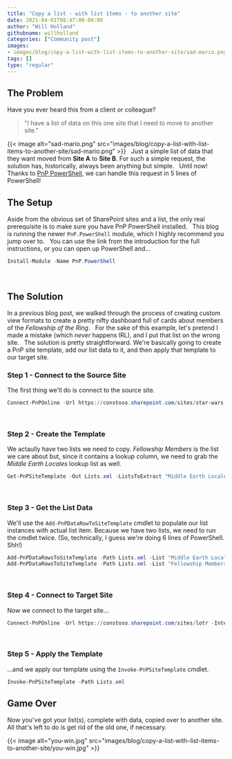 ```yaml
---
title: "Copy a list - with list items - to another site"
date: 2021-04-01T08:47:00-04:00
author: "Will Holland"
githubname: willholland
categories: ["Community post"]
images:
- images/blog/copy-a-list-with-list-items-to-another-site/sad-mario.png
tags: []
type: "regular"
---
```


## The Problem 

Have you ever heard this from a client or colleague?
 
> "I have a list of data on this one site that I need to move to
> another site."
> 
{{< image alt="sad-mario.png" src="images/blog/copy-a-list-with-list-items-to-another-site/sad-mario.png" >}}
 
Just a simple list of data that they want moved from **Site A** to
**Site B**. For such a simple request, the solution has, historically,
always been anything but simple.
 
Until now! Thanks to [PnP
PowerShell](https://pnp.github.io/powershell/), we can handle this
request in 5 lines of PowerShell!
 
## The Setup 

Aside from the obvious set of SharePoint sites and a list, the only real
prerequisite is to make sure you have PnP PowerShell installed.
 
This blog is running the newer `PnP.PowerShell` module, which I highly
recommend you jump over to.
 
You can use the link from the introduction for the full instructions, or
you can open up PowerShell and\...
 
``` powershell
Install-Module -Name PnP.PowerShell
```
 
## The Solution 

In a previous blog post, we walked through the process of creating
custom view formats to create a pretty nifty dashboard full of cards
about members of the *Fellowship of the Ring*.
 
For the sake of this example, let's pretend I made a mistake (which
*never* happens IRL), and I put that list on the wrong site.
 
The solution is pretty straightforward. We're basically going to create
a PnP site template, add our list data to it, and then apply that
template to our target site.
 
### Step 1 - Connect to the Source Site 

The first thing we'll do is connect to the source site.
 
``` powershell
Connect-PnPOnline -Url https://constoso.sharepoint.com/sites/star-wars -Interactive
```
 
### Step 2 - Create the Template 

We actaully have two lists we need to copy. *Fellowship Members* is the
list we care about but, since it contains a lookup column, we need to
grab the *Middle Earth Locales* lookup list as well.
 
``` powershell
Get-PnPSiteTemplate -Out Lists.xml -ListsToExtract "Middle Earth Locales", "Fellowship Members" -Handlers Lists
```
 
### Step 3 - Get the List Data 

We'll use the `Add-PnPDataRowToSiteTemplate` cmdlet to populate our
list instances with actual list item. Because we have two lists, we need
to run the cmdlet twice. (So, technically, I guess we're doing 6 lines
of PowerShell. Shh!)
 
``` powershell
Add-PnPDataRowsToSiteTemplate -Path Lists.xml -List "Middle Earth Locales"
Add-PnPDataRowsToSiteTemplate -Path Lists.xml -List "Fellowship Members"
```
 
### Step 4 - Connect to Target Site 

Now we connect to the target site\...
 
``` powershell
Connect-PnPOnline -Url https://constoso.sharepoint.com/sites/lotr -Interactive
```
 
### Step 5 - Apply the Template 

\...and we apply our template using the `Invoke-PnPSiteTemplate` cmdlet.
 
``` powershell
Invoke-PnPSiteTemplate -Path Lists.xml
```

## Game Over 

Now you've got your list(s), complete with data, copied over to another
site. All that's left to do is get rid of the old one, if necessary.

{{< image alt="you-win.jpg" src="images/blog/copy-a-list-with-list-items-to-another-site/you-win.jpg" >}}
